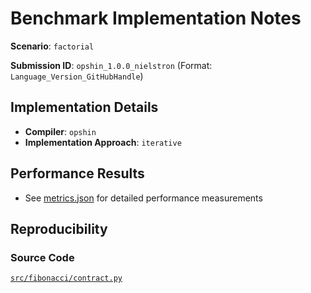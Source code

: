 # Benchmark Implementation Notes

**Scenario**: `factorial`

**Submission ID**: `opshin_1.0.0_nielstron` (Format: `Language_Version_GitHubHandle`)

## Implementation Details

- **Compiler**: `opshin`
- **Implementation Approach**: `iterative`

## Performance Results

- See [metrics.json](metrics.json) for detailed performance measurements

## Reproducibility

### Source Code

[`src/fibonacci/contract.py`](https://github.com/OpShin/opshin-cape-submissions/blob/e9d934532514e956425b16b630a584f060f91250/src/fibonacci/contract.py)
